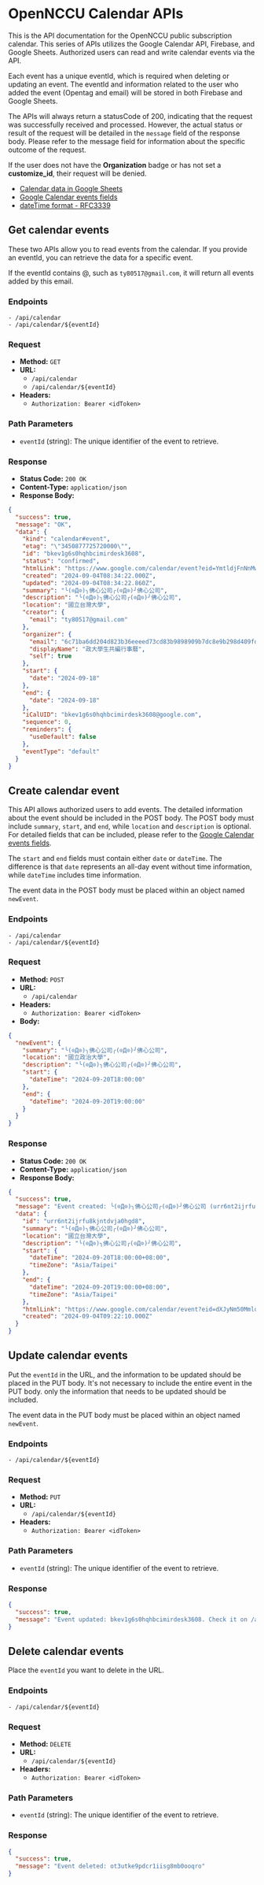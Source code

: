 # OpenNCCU Calendar APIs

This is the API documentation for the OpenNCCU public subscription calendar. This series of APIs utilizes the Google Calendar API, Firebase, and Google Sheets. Authorized users can read and write calendar events via the API.

Each event has a unique eventId, which is required when deleting or updating an event. The eventId and information related to the user who added the event (Opentag and email) will be stored in both Firebase and Google Sheets.

The APIs will always return a statusCode of 200, indicating that the request was successfully received and processed. However, the actual status or result of the request will be detailed in the `message` field of the response body. Please refer to the message field for information about the specific outcome of the request.

If the user does not have the **Organization** badge or has not set a **customize_id**, their request will be denied.

- [Calendar data in Google Sheets](https://docs.google.com/spreadsheets/d/1n_5lDrexY9-7AtwlN8qkEl01zS-Gx0aAZGSbylyMCEU/edit?usp=sharing)
- [Google Calendar events fields](https://developers.google.com/calendar/api/v3/reference/events?hl=zh-tw)
- [dateTime format - RFC3339](https://datatracker.ietf.org/doc/html/rfc3339)

## Get calendar events

These two APIs allow you to read events from the calendar. If you provide an eventId, you can retrieve the data for a specific event.

If the eventId contains @, such as `ty80517@gmail.com`, it will return all events added by this email.

### Endpoints

    - /api/calendar
    - /api/calendar/${eventId}

### Request

- **Method:** `GET`
- **URL:**
  - `/api/calendar`
  - `/api/calendar/${eventId}`
- **Headers:**
  - `Authorization: Bearer <idToken>`

### Path Parameters

- `eventId` (string): The unique identifier of the event to retrieve.

### Response

- **Status Code:** `200 OK`
- **Content-Type:** `application/json`
- **Response Body:**

```json
{
  "success": true,
  "message": "OK",
  "data": {
    "kind": "calendar#event",
    "etag": "\"3450877725720000\"",
    "id": "bkev1g6s0hqhbcimirdesk3608",
    "status": "confirmed",
    "htmlLink": "https://www.google.com/calendar/event?eid=YmtldjFnNnMwaHFoYmNpbWlyZGVzazM2MDggNmM3MWJhNmRkMjA0ZDgyM2IzNmVlZWVkNzNjZDgzYjk4OTg5MDliN2RjOGU5YjI5OGQ0MDlmZGViOGE4MTkyYUBn",
    "created": "2024-09-04T08:34:22.000Z",
    "updated": "2024-09-04T08:34:22.860Z",
    "summary": "╰(⊙Д⊙)╮佛心公司╭(⊙Д⊙)╯佛心公司",
    "description": "╰(⊙Д⊙)╮佛心公司╭(⊙Д⊙)╯佛心公司",
    "location": "國立台灣大學",
    "creator": {
      "email": "ty80517@gmail.com"
    },
    "organizer": {
      "email": "6c71ba6dd204d823b36eeeed73cd83b9898909b7dc8e9b298d409fdeb8a8192a@group.calendar.google.com",
      "displayName": "政大學生共編行事曆",
      "self": true
    },
    "start": {
      "date": "2024-09-18"
    },
    "end": {
      "date": "2024-09-18"
    },
    "iCalUID": "bkev1g6s0hqhbcimirdesk3608@google.com",
    "sequence": 0,
    "reminders": {
      "useDefault": false
    },
    "eventType": "default"
  }
}
```

## Create calendar event

This API allows authorized users to add events. The detailed information about the event should be included in the POST body. The POST body must include `summary`, `start`, and `end`, while `location` and `description` is optional. For detailed fields that can be included, please refer to the [Google Calendar events fields](https://developers.google.com/calendar/api/v3/reference/events?hl=zh-tw).

The `start` and `end` fields must contain either `date` or `dateTime`. The difference is that `date` represents an all-day event without time information, while `dateTime` includes time information.

The event data in the POST body must be placed within an object named `newEvent`.

### Endpoints

    - /api/calendar
    - /api/calendar/${eventId}

### Request

- **Method:** `POST`
- **URL:**
  - `/api/calendar`
- **Headers:**
  - `Authorization: Bearer <idToken>`
- **Body:**

```json
{
  "newEvent": {
    "summary": "╰(⊙Д⊙)╮佛心公司╭(⊙Д⊙)╯佛心公司",
    "location": "國立政治大學",
    "description": "╰(⊙Д⊙)╮佛心公司╭(⊙Д⊙)╯佛心公司",
    "start": {
      "dateTime": "2024-09-20T18:00:00"
    },
    "end": {
      "dateTime": "2024-09-20T19:00:00"
    }
  }
}
```

### Response

- **Status Code:** `200 OK`
- **Content-Type:** `application/json`
- **Response Body:**

```json
{
  "success": true,
  "message": "Event created: ╰(⊙Д⊙)╮佛心公司╭(⊙Д⊙)╯佛心公司 (urr6nt2ijrfu8kjntdvja0hgd8)",
  "data": {
    "id": "urr6nt2ijrfu8kjntdvja0hgd8",
    "summary": "╰(⊙Д⊙)╮佛心公司╭(⊙Д⊙)╯佛心公司",
    "location": "國立台灣大學",
    "description": "╰(⊙Д⊙)╮佛心公司╭(⊙Д⊙)╯佛心公司",
    "start": {
      "dateTime": "2024-09-20T18:00:00+08:00",
      "timeZone": "Asia/Taipei"
    },
    "end": {
      "dateTime": "2024-09-20T19:00:00+08:00",
      "timeZone": "Asia/Taipei"
    },
    "htmlLink": "https://www.google.com/calendar/event?eid=dXJyNm50MmlqcmZ1OGtqbnRkdmphMGhnZDggNmM3MWJhNmRkMjA0ZDgyM2IzNmVlZWVkNzNjZDgzYjk4OTg5MDliN2RjOGU5YjI5OGQ0MDlmZGViOGE4MTkyYUBn",
    "created": "2024-09-04T09:22:10.000Z"
  }
}
```

## Update calendar events

Put the `eventId` in the URL, and the information to be updated should be placed in the PUT body. It's not necessary to include the entire event in the PUT body. only the information that needs to be updated should be included.

The event data in the PUT body must be placed within an object named `newEvent`.

### Endpoints

    - /api/calendar/${eventId}

### Request

- **Method:** `PUT`
- **URL:**
  - `/api/calendar/${eventId}`
- **Headers:**
  - `Authorization: Bearer <idToken>`

### Path Parameters

- `eventId` (string): The unique identifier of the event to retrieve.

### Response

```json
{
  "success": true,
  "message": "Event updated: bkev1g6s0hqhbcimirdesk3608. Check it on /api/calendar/bkev1g6s0hqhbcimirdesk3608"
}
```

## Delete calendar events

Place the `eventId` you want to delete in the URL.

### Endpoints

    - /api/calendar/${eventId}

### Request

- **Method:** `DELETE`
- **URL:**
  - `/api/calendar/${eventId}`
- **Headers:**
  - `Authorization: Bearer <idToken>`

### Path Parameters

- `eventId` (string): The unique identifier of the event to retrieve.

### Response

```json
{
  "success": true,
  "message": "Event deleted: ot3utke9pdcr1iisg8mb0ooqro"
}
```
